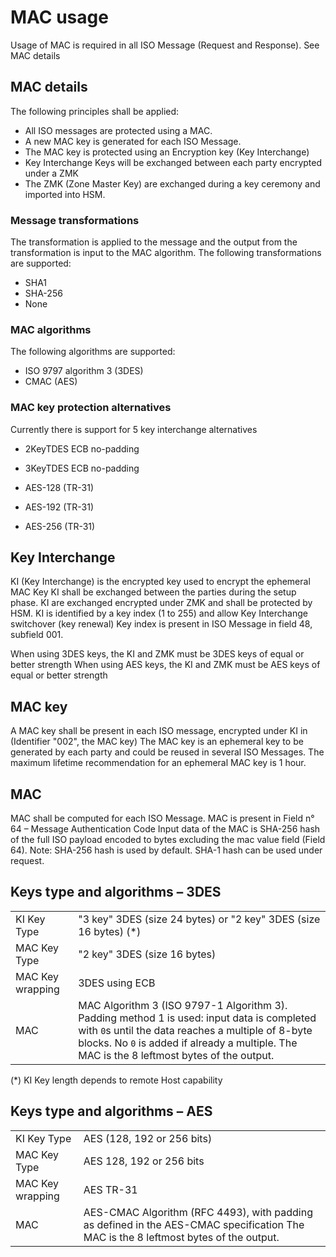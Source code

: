 # MAC usage

Usage of MAC is required in all ISO Message (Request and Response). See MAC details

## MAC details

The following principles shall be applied:

* All ISO messages are protected using a MAC.
* A new MAC key is generated for each ISO Message.
* The MAC key is protected using an Encryption key (Key Interchange)
* Key Interchange Keys will be exchanged between each party encrypted under a ZMK
* The ZMK (Zone Master Key) are exchanged during a key ceremony and imported into HSM.

### Message transformations

The transformation is applied to the message and the output from the transformation is input to the MAC algorithm. The
following transformations are supported:

* SHA1
* SHA-256
* None

### MAC algorithms

The following algorithms are supported:

* ISO 9797 algorithm 3 (3DES)
* CMAC (AES)

### MAC key protection alternatives

Currently there is support for 5 key interchange alternatives

* 2KeyTDES ECB no-padding
* 3KeyTDES ECB no-padding

* AES-128 (TR-31)
* AES-192 (TR-31)
* AES-256 (TR-31)

## Key Interchange

KI (Key Interchange) is the encrypted key used to encrypt the ephemeral MAC Key
KI shall be exchanged between the parties during the setup phase.
KI are exchanged encrypted under ZMK and shall be protected by HSM.
KI is identified by a key index (1 to 255) and allow Key Interchange switchover (key renewal)
Key index is present in ISO Message in field 48, subfield 001.

When using 3DES keys, the KI and ZMK must be 3DES keys of equal or better strength
When using AES keys, the KI and ZMK must be AES keys of equal or better strength

## MAC key

A MAC key shall be present in each ISO message, encrypted under KI in (Identifier "002", the MAC key)
The MAC key is an ephemeral key to be generated by each party and could be reused in several ISO Messages.
The maximum lifetime recommendation for an ephemeral MAC key is 1 hour.

## MAC

MAC shall be computed for each ISO Message.
MAC is present in Field n° 64 – Message Authentication Code
Input data of the MAC is SHA-256 hash of the full ISO payload encoded to bytes excluding the mac value field (Field 64).
Note: SHA-256 hash is used by default. SHA-1 hash can be used under request.

## Keys type and algorithms – 3DES

|                  |                                                                                                                                                                                                                                                |
|------------------|------------------------------------------------------------------------------------------------------------------------------------------------------------------------------------------------------------------------------------------------|
| KI Key Type      | "3 key" 3DES (size 24 bytes) or "2 key" 3DES (size 16 bytes) (*)                                                                                                                                                                               |
| MAC Key Type     | "2 key" 3DES (size 16 bytes)                                                                                                                                                                                                                   |
| MAC Key wrapping | 3DES using ECB                                                                                                                                                                                                                           |
| MAC              | MAC Algorithm 3 (ISO 9797-1 Algorithm 3). Padding method 1 is used: input data is completed with `0`s until the data reaches a multiple of 8-byte blocks. No `0` is added if already a multiple. The MAC is the 8 leftmost bytes of the output. |

(*) KI Key length depends to remote Host capability

## Keys type and algorithms – AES

|                  |                                                                                                                                     |
|------------------|-------------------------------------------------------------------------------------------------------------------------------------|
| KI Key Type      | AES (128, 192 or 256 bits)                                                                                                          |
| MAC Key Type     | 	AES 128, 192 or 256 bits                                                                                                           |
| MAC Key wrapping | 	AES TR-31                                                                                                                          |
| MAC	             | AES-CMAC Algorithm (RFC 4493), with padding as defined in the AES-CMAC specification The MAC is the 8 leftmost bytes of the output. |

